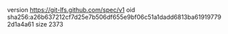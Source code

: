 version https://git-lfs.github.com/spec/v1
oid sha256:a26b637212cf7d25e7b506df655e9bf06c51a1dadd6813ba619197792d1a4a61
size 2373
